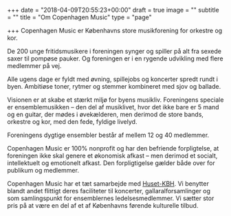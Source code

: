 +++
date = "2018-04-09T20:55:23+00:00"
draft = true
image = ""
subtitle = ""
title = "Om Copenhagen Music"
type = "page"

+++
Copenhagen Music er Københavns store musikforening for orkestre og kor.

De 200 unge fritidsmusikere i foreningen synger og spiller på alt fra sexede saxer til pompøse pauker. Og foreningen er i en rygende udvikling med flere medlemmer på vej.

Alle ugens dage er fyldt med øvning, spillejobs og koncerter spredt rundt i byen. Ambitiøse toner, rytmer og stemmer kombineret med sjov og ballade.

Visionen er at skabe et stærkt miljø for byens musikliv. Foreningens speciale er ensemblemusikken – den del af musiklivet, hvor det ikke bare er 5 mand og en guitar, der mødes i øvekælderen, men derimod de store bands, orkestre og kor, med den fede, fyldige livelyd.

Foreningens dygtige ensembler består af mellem 12 og 40 medlemmer.

Copenhagen Music er 100% nonprofit og har den befriende forpligtelse, at foreningen ikke skal genere et økonomisk afkast – men derimod et socialt, intellektuelt og emotionelt afkast. Den forpligtigelse gælder både over for publikum og medlemmer.

Copenhagen Music har et tæt samarbejde med [Huset-KBH](http://www.huset-kbh.dk/ "Huset-KBH"). Vi benytter blandt andet flittigt deres faciliteter til koncerter, gallaralforsamlinger og som samlingspunkt for ensemblernes ledelsesmedlemmer. Vi sætter stor pris på at være en del af et af Københavns førende kulturelle tilbud.